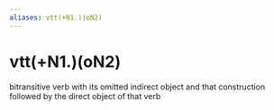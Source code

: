 ```yaml
---
aliases: vtt(+N1.)(oN2)
---
```

# vtt(+N1.)(oN2)

bitransitive verb with its omitted indirect object and that construction followed by the direct object of that verb